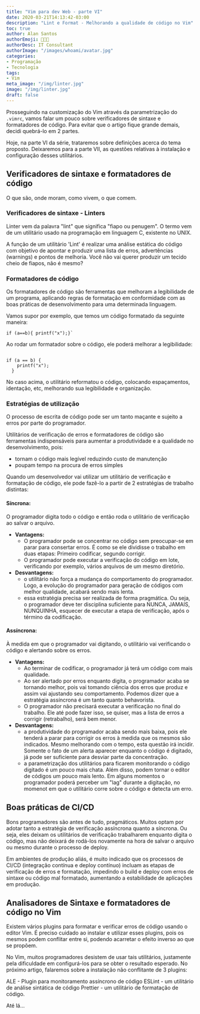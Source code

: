 ```yaml
---
title: "Vim para dev Web - parte VI"
date: 2020-03-21T14:13:42-03:00
description: "Lint e Format - Melhorando a qualidade de código no Vim"
toc: true
author: Alan Santos
authorEmoji: 👨🏻‍💻
authorDesc: IT Consultant
authorImage: "/images/whoami/avatar.jpg"
categories:
- Programação
- Tecnologia
tags:
- Vim
meta_image: "/img/linter.jpg"
image: "/img/linter.jpg"
draft: false
---
```



Prosseguindo na customização do Vim através da parametrização do `.vimrc`, vamos falar um pouco sobre verificadores de sintaxe e formatadores de código. Para evitar que o artigo fique grande demais, decidi quebrá-lo em 2 partes.

Hoje, na parte VI da série, trataremos sobre definições acerca do tema proposto. Deixaremos para a parte VII, as questões relativas à instalação e configuração desses utilitários.

## Verificadores de sintaxe e formatadores de código

 O que são, onde moram, como vivem, o que comem.

### Verificadores de sintaxe - Linters

Linter vem da palavra "lint" que significa "fiapo ou penugem". O termo vem de um utilitário usado na programação em linguagem C, existente no UNIX.

A função de um utilitário 'Lint' é realizar uma análise estática do código com objetivo de apontar e produzir uma lista de erros, advertências (warnings) e pontos de melhoria. Você não vai querer produzir um tecido cheio de fiapos, não é mesmo?

### Formatadores de código
Os formatadores de código são ferramentas que melhoram a legibilidade de um programa, aplicando regras de formatação em conformidade com as boas práticas de desenvolvimento para uma determinada linguagem.

Vamos supor por exemplo,  que temos um código formatado da seguinte maneira:

```shell
if (a==b){ printf("x");}`
```

Ao rodar um formatador sobre o código, ele poderá melhorar a legibilidade:

```shell

if (a == b) {
    printf("x");
  }

```

No caso acima, o utilitário reformatou o código, colocando espaçamentos, identação, etc, melhorando sua legibilidade e organização.

### Estratégias de utilização

O processo de escrita de código pode ser um tanto maçante e sujeito a erros por parte do programador.

Utilitários de verificação de erros e formatadores de código são ferramentas indispensáveis para aumentar a produtividade e a qualidade no desenvolvimento, pois:
* tornam o código mais legível reduzindo custo de manutenção
* poupam tempo na procura de erros simples

Quando um desenvolvedor vai utilizar um utilitário de verificação e formatação de código, ele pode fazê-lo a partir de 2 estratégias de trabalho distintas:

#### Síncrona:

O programador digita todo o código e então roda o utilitário de verificação ao salvar o arquivo.
* **Vantagens:**
  * O programador pode se concentrar no código sem preocupar-se em parar para consertar erros. É como se ele dividisse o trabalho em duas etapas: Primeiro codificar, segundo corrigir.
  * O programador pode executar a verificação do código em lote, verificando por exemplo, vários arquivos de um mesmo diretório.
* **Desvantagens:**
  * o utilitário não força a mudança do comportamento do programador. Logo, a evolução do programador para geração de códigos com melhor qualidade, acabará sendo mais lenta.
  * essa estratégia precisa ser realizada de forma pragmática. Ou seja, o programador deve ter disciplina suficiente para NUNCA, JAMAIS, NUNQUINHA, esquecer de executar a etapa de verificação, após o término da codificação.


#### Assíncrona:

À medida em que o programador vai digitando, o utilitário vai verificando o código e alertando sobre os erros.

* **Vantagens:**
  * Ao terminar de codificar, o programador já terá um código com mais qualidade.
  * Ao ser alertado por erros enquanto digita, o programador acaba se tornando melhor, pois vai tomando ciência dos erros que produz e assim vai ajustando seu comportamento. Podemos dizer que a estratégia assíncrona é um tanto quanto behavorista.
  * O programador não precisará executar a verificação no final do trabalho. Ele até pode fazer isso, se quiser, mas a lista de erros a corrigir (retrabalho), será bem menor.
* **Desvantagens:**
  * a produtividade do programador acaba sendo mais baixa, pois ele tenderá a parar para corrigir os erros à medida que os mesmos são indicados. Mesmo melhorando com o tempo, esta questão irá incidir. Somente o fato de um alerta aparecer enquanto o código é digitado, já pode ser suficiente para desviar parte da concentração.
  * a parametrização dos utilitários para ficarem monitorando o código digitado é um pouco mais chata. Além disso, podem tornar o editor de códigos um pouco mais lento. Em alguns momentos o programador poderá perceber um "lag" durante a digitação, no momenot em que o utilitário corre sobre o código e detecta um erro.

## Boas práticas de CI/CD

Bons programadores são antes de tudo, pragmáticos.  Muitos optam por adotar tanto a estratégia de verificação assíncrona quanto a síncrona. Ou seja, eles deixam os utilitários de verificação trabalharem enquanto digita o código, mas não deixará de rodá-los novamente na hora de salvar o arquivo ou mesmo durante o processo de deploy.

Em ambientes de produção aliás, é muito indicado que os processos de CI/CD (integração contínua e deploy contínuo) incluam as etapas de verificação de erros e formatação, impedindo o build e deploy com erros de sintaxe ou código mal formatado, aumentando a estabilidade de aplicações em produção.

## Analisadores de Sintaxe e formatadores de código no Vim

Existem vários plugins para formatar e verificar erros de código usando o editor Vim. É preciso cuidado ao instalar e utilizar esses plugins, pois os mesmos podem conflitar entre si, podendo acarretar o efeito inverso ao que se propõem.

No Vim, muitos programadores desistem de usar tais utilitários, justamente pela dificuldade em configurá-los para se obter o resultado esperado. No próximo artigo, falaremos sobre a instalação não conflitante de 3 plugins:

ALE - Plugin para monitoramento assíncrono de código
ESLint - um utilitário de análise sintática de código
Prettier - um utilitário de formatação de código.

Até lá...
